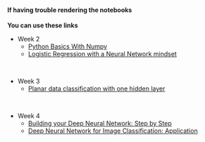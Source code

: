 #### If having trouble rendering the notebooks
<b>You can use these links</b>

* Week 2
  * [Python Basics With Numpy](https://nbviewer.jupyter.org/github/veb-101/Deeplearning-Specialization-Coursera/blob/master/Course%201%20-%20Neural%20Networks%20and%20Deep%20Learning/week%202%20-%20Neural%20Network%20Basics/Assignment%201/Python%20Basics%20With%20Numpy.ipynb)
  * [Logistic Regression with a Neural Network mindset](https://nbviewer.jupyter.org/github/veb-101/Deeplearning-Specialization-Coursera/blob/master/Course%201%20-%20Neural%20Networks%20and%20Deep%20Learning/week%202%20-%20Neural%20Network%20Basics/Assignment%202/Logistic%20Regression%20with%20a%20Neural%20Network%20mindset.ipynb)
<br>

* Week 3
  * [Planar data classification with one hidden layer](https://nbviewer.jupyter.org/github/veb-101/Deeplearning-Specialization-Coursera/blob/master/Course%201%20-%20Neural%20Networks%20and%20Deep%20Learning/week%203%20-%20Shallow%20neural%20networks/Assignment/Planar%20data%20classification%20with%20one%20hidden%20layer.ipynb)
<br>

* Week 4
  * [Building your Deep Neural Network: Step by Step](https://nbviewer.jupyter.org/github/veb-101/Deeplearning-Specialization-Coursera/blob/master/Course%201%20-%20Neural%20Networks%20and%20Deep%20Learning/week%204%20-%20Deep%20Neural%20Networks/Assignment%201/Building%20your%20Deep%20Neural%20Network.ipynb)
  * [Deep Neural Network for Image Classification: Application](https://nbviewer.jupyter.org/github/veb-101/Deeplearning-Specialization-Coursera/blob/master/Course%201%20-%20Neural%20Networks%20and%20Deep%20Learning/week%204%20-%20Deep%20Neural%20Networks/Assignment%202/Deep%20Neural%20Network%20-%20Application.ipynb)